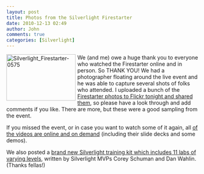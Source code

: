```yaml
---
layout: post
title: Photos from the Silverlight Firestarter
date: 2010-12-13 02:49
author: John
comments: true
categories: [Silverlight]
---
```

<p><a href="http://images.johnpapa.net/wp-content/uploads/files/media/image/Windows-Live-Writer/9e97f59e92d6_13FA0/Silverlight_Firestarter-0575_2.jpg"><img style="background-image: none; border-bottom: 0px; border-left: 0px; margin: 0px 5px 0px 0px; padding-left: 0px; padding-right: 0px; display: inline; float: left; border-top: 0px; border-right: 0px; padding-top: 0px" title="Silverlight_Firestarter-0575" border="0" alt="Silverlight_Firestarter-0575" align="left" src="http://images.johnpapa.net/wp-content/uploads/files/media/image/Windows-Live-Writer/9e97f59e92d6_13FA0/Silverlight_Firestarter-0575_thumb.jpg" width="181" height="122" /></a>We (and me) owe a huge thank you to everyone who watched the Firestarter online and in person. So THANK YOU! We had a photographer floating around the live event and he was able to capture several shots of folks who attended. I uploaded a bunch of the <a href="http://www.flickr.com/photos/johnpapa/sets/72157625462476083/">Firestarter photos to Flickr tonight and shared them</a>, so please have a look through and add comments if you like. There are more, but these were a good sampling from the event. </p>  <p>If you missed the event, or in case you want to watch some of it again, all <a href="/silverlight/slfs10sessions/">of the videos are online and on demand</a> (including their slide decks and some demos). </p>  <p>We also posted a <a href="/silverlight/silverlight-tv-54-introducing-11-brand-new-labs/">brand new Silverlight training kit which includes 11 labs of varying levels</a>, written by Silverlight MVPs Corey Schuman and Dan Wahlin. (Thanks fellas!)</p>

